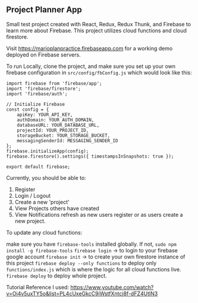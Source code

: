 ## Project Planner App

Small test project created with React, Redux, Redux Thunk, and Firebase to learn more about Firebase. 
This project utilizes cloud functions and cloud firestore. 

Visit https://marioplanpractice.firebaseapp.com for a working demo deployed on Firebase servers. 

To run Locally, clone the project, and make sure you set up your own firebase configuration in `src/config/fbConfig.js` which would look like this:

```
import firebase from 'firebase/app';
import 'firebase/firestore';
import 'firebase/auth';

// Initialize Firebase
const config = {
    apiKey: YOUR_API_KEY,
    authDomain: YOUR_AUTH_DOMAIN,
    databaseURL: YOUR_DATABASE_URL,
    projectId: YOUR_PROJECT_ID,
    storageBucket: YOUR_STORAGE_BUCKET,
    messagingSenderId: MESSAGING_SENDER_ID
};
firebase.initializeApp(config);
firebase.firestore().settings({ timestampsInSnapshots: true });

export default firebase;
```
Currently, you should be able to:

1) Register
2) Login / Logout
3) Create a new 'project'
4) View Projects others have created
5) View Notifications refresh as new users register or as users create a new project.

To update any cloud functions:

make sure you have `firebase-tools` installed globally. If not, `sudo npm install -g firebase-tools`
`firebase login` -> to login to your firebase google account 
`firebase init` -> to create your own firestore instance of this project
`firebase deploy --only functions` to deploy only `functions/index.js` which is where the logic for all cloud functions live. 
`firebase deploy` to deploy whole project.

Tutorial Reference I used: https://www.youtube.com/watch?v=Oi4v5uxTY5o&list=PL4cUxeGkcC9iWstfXntcj8f-dFZ4UtlN3

